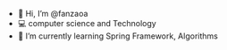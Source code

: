- 👋 Hi, I’m @fanzaoa
- 💻 computer science and Technology
- 🌱 I’m currently learning Spring Framework, Algorithms

<!---
fanzaoa/fanzaoa is a ✨ special ✨ repository because its `README.md` (this file) appears on your GitHub profile.
You can click the Preview link to take a look at your changes.
--->
